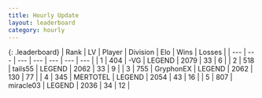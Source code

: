 ```yaml
---
title: Hourly Update
layout: leaderboard
category: hourly
---
```


{: .leaderboard}
| Rank | LV | Player | Division | Elo | Wins | Losses |
| --- | --- | --- | --- | --- | --- | --- |
| <span data-change="0">1</span> | 404 | <span title="ID: 92077">-VG</span> | LEGEND | <span data-change="0">2079</span> | <span data-change="0">33</span> | <span data-change="0">6</span> |
| <span data-change="0">2</span> | 518 | <span title="ID: 170123">tails55</span> | LEGEND | <span data-change="0">2062</span> | <span data-change="0">33</span> | <span data-change="0">9</span> |
| <span data-change="2">3</span> | 755 | <span title="ID: 315148">GryphonEX</span> | LEGEND | <span data-change="32">2062</span> | <span data-change="6">130</span> | <span data-change="0">77</span> |
| <span data-change="-1">4</span> | 345 | <span title="ID: 398821">MERTOTEL</span> | LEGEND | <span data-change="0">2054</span> | <span data-change="0">43</span> | <span data-change="0">16</span> |
| <span data-change="-1">5</span> | 807 | <span title="ID: 416373">miracle03</span> | LEGEND | <span data-change="0">2036</span> | <span data-change="0">34</span> | <span data-change="0">12</span> |